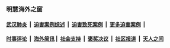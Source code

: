 
### 明慧海外之窗

####  [武汉肺炎](indexes/365.md?t=06202201) &nbsp;|&nbsp;  [迫害案例综述](indexes/328.md?t=06202201) &nbsp;|&nbsp; [迫害致死案例](indexes/277.md?t=06202201)  &nbsp;|&nbsp; [更多迫害案例](indexes/81.md?t=06202201)  &nbsp;|&nbsp; 
####  [时事评论](indexes/19.md?t=06202201) &nbsp;|&nbsp; [海外简讯](indexes/245.md?t=06202201)&nbsp;|&nbsp;  [社会支持](indexes/140.md?t=06202201) &nbsp;|&nbsp; [褒奖决议](indexes/282.md?t=06202201) &nbsp;|&nbsp; [社区报道](indexes/91.md?t=06202201)  &nbsp;|&nbsp; [天人之间](indexes/78.md?t=06202201) 


